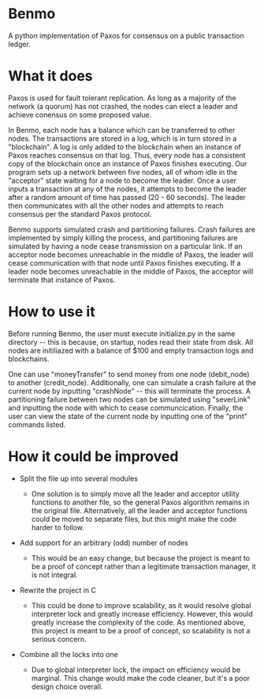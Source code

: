 # Benmo

A python implementation of Paxos for consensus on a public transaction ledger.

# What it does

Paxos is used for fault tolerant replication. As long as a majority of the network (a quorum) has not crashed, the nodes can elect a leader and achieve conensus on some proposed value.

In Benmo, each node has a balance which can be transferred to other nodes. The transactions are stored in a log, which is in turn stored in a "blockchain". A log is only added to the blockchain when an instance of Paxos reaches consensus on that log. Thus, every node has a consistent copy of the blockchain once an instance of Paxos finishes executing. 
Our program sets up a network between five nodes, all of whom idle in the "acceptor" state waiting for a node to become the leader. Once a user inputs a transaction at any of the nodes, it attempts to become the leader after a random amount of time has passed (20 - 60 seconds). The leader then communicates with all the other nodes and attempts to reach consensus per the standard Paxos protocol. 

Benmo supports simulated crash and partitioning failures. Crash failures are implemented by simply killing the process, and partitioning failures are simulated by having a node cease transmission on a particular link. If an acceptor node becomes unreachable in the middle of Paxos, the leader will cease communication with that node until Paxos finishes executing. If a leader node becomes unreachable in the middle of Paxos, the acceptor will terminate that instance of Paxos.

# How to use it

Before running Benmo, the user must execute initialize.py in the same directory -- this is because, on startup, nodes read their state from disk. All nodes are initiliazed with a balance of $100 and empty transaction logs and blockchains.

One can use "moneyTransfer" to send money from one node (debit_node) to another (credit_node). Additionally, one can simulate a crash failure at the current node by inputting "crashNode" -- this will terminate the process. A partitioning failure between two nodes can be simulated using "severLink" and inputting the node with which to cease communcication. Finally, the user can view the state of the current node by inputting one of the "print" commands listed. 

# How it could be improved

- Split the file up into several modules
   - One solution is to simply move all the leader and acceptor utility functions to another file, so the general Paxos       algorithm remains in the original file. Alternatively, all the leader and acceptor functions could be moved to separate files, but this might make the code harder to follow.
   
- Add support for an arbitrary (odd) number of nodes
  - This would be an easy change, but because the project is meant to be a proof of concept rather than a legitimate transaction manager, it is not integral.
  
- Rewrite the project in C
  - This could be done to improve scalability, as it would resolve global interpreter lock and greatly increase efficiency. However, this would greatly increase the complexity of the code. As mentioned above, this project is meant to be a proof of concept, so scalability is not a serious concern.

- Combine all the locks into one
  - Due to global interpreter lock, the impact on efficiency would be marginal. This change would make the code cleaner, but it's a poor design choice overall.
  
 
